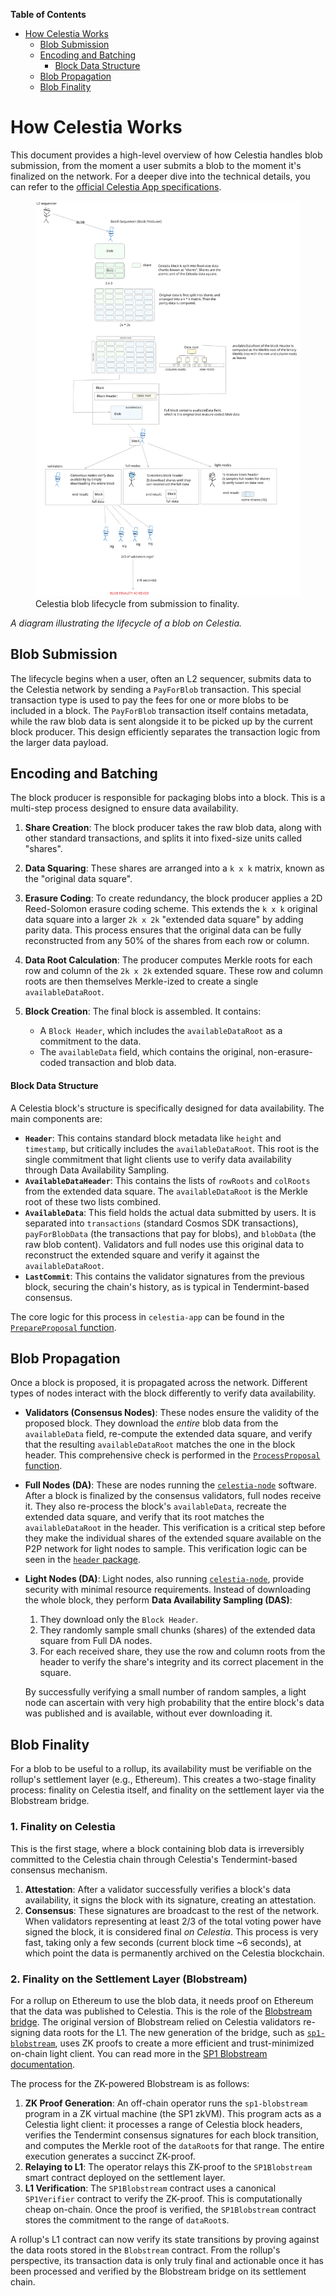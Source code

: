 <!-- START doctoc generated TOC please keep comment here to allow auto update -->
<!-- DON'T EDIT THIS SECTION, INSTEAD RE-RUN doctoc TO UPDATE -->
**Table of Contents**

- [How Celestia Works](#how-celestia-works)
  - [Blob Submission](#blob-submission)
  - [Encoding and Batching](#encoding-and-batching)
      - [Block Data Structure](#block-data-structure)
  - [Blob Propagation](#blob-propagation)
  - [Blob Finality](#blob-finality)

<!-- END doctoc generated TOC please keep comment here to allow auto update -->

# How Celestia Works

This document provides a high-level overview of how Celestia handles blob submission, from the moment a user submits a blob to the moment it's finalized on the network. For a deeper dive into the technical details, you can refer to the [official Celestia App specifications](https://celestiaorg.github.io/celestia-app/).

<figure>
 <img src="../../../static/assets/celestia_blob_lifecycle.svg" alt="Celestia blob lifecycle"> 
    <figcaption>Celestia blob lifecycle from submission to finality.</figcaption>
</figure>

*A diagram illustrating the lifecycle of a blob on Celestia.*

## Blob Submission

The lifecycle begins when a user, often an L2 sequencer, submits data to the Celestia network by sending a `PayForBlob` transaction. This special transaction type is used to pay the fees for one or more blobs to be included in a block. The `PayForBlob` transaction itself contains metadata, while the raw blob data is sent alongside it to be picked up by the current block producer. This design efficiently separates the transaction logic from the larger data payload. 

## Encoding and Batching

The block producer is responsible for packaging blobs into a block. This is a multi-step process designed to ensure data availability.

1.  **Share Creation**: The block producer takes the raw blob data, along with other standard transactions, and splits it into fixed-size units called "shares".

2.  **Data Squaring**: These shares are arranged into a `k x k` matrix, known as the "original data square".

3.  **Erasure Coding**: To create redundancy, the block producer applies a 2D Reed-Solomon erasure coding scheme. This extends the `k x k` original data square into a larger `2k x 2k` "extended data square" by adding parity data. This process ensures that the original data can be fully reconstructed from any 50% of the shares from each row or column.

4.  **Data Root Calculation**: The producer computes Merkle roots for each row and column of the `2k x 2k` extended square. These row and column roots are then themselves Merkle-ized to create a single `availableDataRoot`.

5.  **Block Creation**: The final block is assembled. It contains:
    *   A `Block Header`, which includes the `availableDataRoot` as a commitment to the data.
    *   The `availableData` field, which contains the original, non-erasure-coded transaction and blob data.

#### Block Data Structure

A Celestia block's structure is specifically designed for data availability. The main components are:

*   **`Header`**: This contains standard block metadata like `height` and `timestamp`, but critically includes the `availableDataRoot`. This root is the single commitment that light clients use to verify data availability through Data Availability Sampling.
*   **`AvailableDataHeader`**: This contains the lists of `rowRoots` and `colRoots` from the extended data square. The `availableDataRoot` is the Merkle root of these two lists combined.
*   **`AvailableData`**: This field holds the actual data submitted by users. It is separated into `transactions` (standard Cosmos SDK transactions), `payForBlobData` (the transactions that pay for blobs), and `blobData` (the raw blob content). Validators and full nodes use this original data to reconstruct the extended square and verify it against the `availableDataRoot`.
*   **`LastCommit`**: This contains the validator signatures from the previous block, securing the chain's history, as is typical in Tendermint-based consensus.


The core logic for this process in `celestia-app` can be found in the [`PrepareProposal` function](https://github.com/celestiaorg/celestia-app/blob/b768c4417b17e887a0104bd869dbb5579e9de9ec/app/prepare_proposal.go#L74).

## Blob Propagation

Once a block is proposed, it is propagated across the network. Different types of nodes interact with the block differently to verify data availability.

*   **Validators (Consensus Nodes)**: These nodes ensure the validity of the proposed block. They download the *entire* blob data from the `availableData` field, re-compute the extended data square, and verify that the resulting `availableDataRoot` matches the one in the block header. This comprehensive check is performed in the [`ProcessProposal` function](https://github.com/celestiaorg/celestia-app/blob/b768c4417b17e887a0104bd869dbb5579e9de9ec/app/process_proposal.go#L160).

*   **Full Nodes (DA)**: These are nodes running the [`celestia-node`](https://github.com/celestiaorg/celestia-node) software. After a block is finalized by the consensus validators, full nodes receive it. They also re-process the block's `availableData`, recreate the extended data square, and verify that its root matches the `availableDataRoot` in the header. This verification is a critical step before they make the individual shares of the extended square available on the P2P network for light nodes to sample. This verification logic can be seen in the [`header` package](https://github.com/celestiaorg/celestia-node/blob/2114324e0801c61f631000a2982dda6441260a13/header/header.go#L140).

*   **Light Nodes (DA)**: Light nodes, also running [`celestia-node`](https://github.com/celestiaorg/celestia-node), provide security with minimal resource requirements. Instead of downloading the whole block, they perform **Data Availability Sampling (DAS)**:
    1.  They download only the `Block Header`.
    2.  They randomly sample small chunks (shares) of the extended data square from Full DA nodes.
    3.  For each received share, they use the row and column roots from the header to verify the share's integrity and its correct placement in the square.

    By successfully verifying a small number of random samples, a light node can ascertain with very high probability that the entire block's data was published and is available, without ever downloading it.

## Blob Finality

For a blob to be useful to a rollup, its availability must be verifiable on the rollup's settlement layer (e.g., Ethereum). This creates a two-stage finality process: finality on Celestia itself, and finality on the settlement layer via the Blobstream bridge.

### 1. Finality on Celestia

This is the first stage, where a block containing blob data is irreversibly committed to the Celestia chain through Celestia's Tendermint-based consensus mechanism.

1.  **Attestation**: After a validator successfully verifies a block's data availability, it signs the block with its signature, creating an attestation.
2.  **Consensus**: These signatures are broadcast to the rest of the network. When validators representing at least 2/3 of the total voting power have signed the block, it is considered final *on Celestia*. This process is very fast, taking only a few seconds (current block time ~6 seconds), at which point the data is permanently archived on the Celestia blockchain.

### 2. Finality on the Settlement Layer (Blobstream)

For a rollup on Ethereum to use the blob data, it needs proof on Ethereum that the data was published to Celestia. This is the role of the [Blobstream bridge](https://l2beat.com/data-availability/projects/celestia/blobstream). The original version of Blobstream relied on Celestia validators re-signing data roots for the L1. The new generation of the bridge, such as [`sp1-blobstream`](https://github.com/succinctlabs/sp1-blobstream), uses ZK proofs to create a more efficient and trust-minimized on-chain light client. You can read more in the [SP1 Blobstream documentation](https://succinctlabs.github.io/sp1-blobstream/).

The process for the ZK-powered Blobstream is as follows:

1.  **ZK Proof Generation**: An off-chain operator runs the `sp1-blobstream` program in a ZK virtual machine (the SP1 zkVM). This program acts as a Celestia light client: it processes a range of Celestia block headers, verifies the Tendermint consensus signatures for each block transition, and computes the Merkle root of the `dataRoot`s for that range. The entire execution generates a succinct ZK-proof.
2.  **Relaying to L1**: The operator relays this ZK-proof to the `SP1Blobstream` smart contract deployed on the settlement layer.
3.  **L1 Verification**: The `SP1Blobstream` contract uses a canonical `SP1Verifier` contract to verify the ZK-proof. This is computationally cheap on-chain. Once the proof is verified, the `SP1Blobstream` contract stores the commitment to the range of `dataRoot`s.

A rollup's L1 contract can now verify its state transitions by proving against the data roots stored in the `Blobstream` contract. From the rollup's perspective, its transaction data is only truly final and actionable once it has been processed and verified by the Blobstream bridge on its settlement chain.
